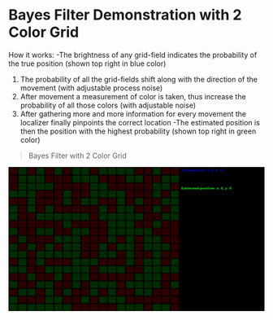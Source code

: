 # Bayes Filter Demonstration with 2 Color Grid

How it works:
-The brightness of any grid-field indicates the probability of the true position (shown top right in blue color)
1) The probability of all the grid-fields shift along with the direction of the movement (with adjustable process noise)
2) After movement a measurement of color is taken, thus increase the probability of all those colors (with adjustable noise)
3) After gathering more and more information for every movement the localizer finally pinpoints the correct location
-The estimated position is then the position with the highest probability (shown top right in green color) 

>Bayes Filter with 2 Color Grid

![Bayes Filter](https://github.com/UmutCosk/Bayes-Filter-Localization/blob/master/showcase/example.gif)